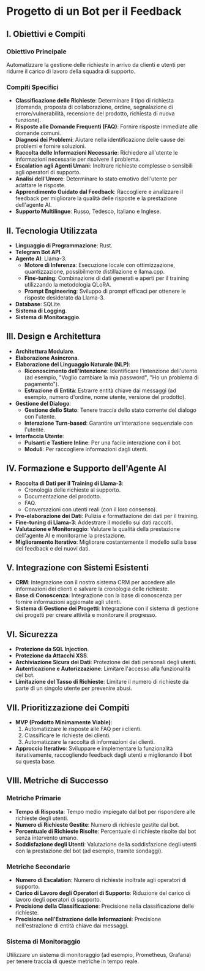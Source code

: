 # Progetto di un Bot per il Feedback

## I. Obiettivi e Compiti

### Obiettivo Principale
Automatizzare la gestione delle richieste in arrivo da clienti e utenti per ridurre il carico di lavoro della squadra di supporto.

### Compiti Specifici
- **Classificazione delle Richieste**: Determinare il tipo di richiesta (domanda, proposta di collaborazione, ordine, segnalazione di errore/vulnerabilità, recensione del prodotto, richiesta di nuova funzione).
- **Risposte alle Domande Frequenti (FAQ)**: Fornire risposte immediate alle domande comuni.
- **Diagnosi dei Problemi**: Aiutare nella identificazione delle cause dei problemi e fornire soluzioni.
- **Raccolta delle Informazioni Necessarie**: Richiedere all'utente le informazioni necessarie per risolvere il problema.
- **Escalation agli Agenti Umani**: Inoltrare richieste complesse o sensibili agli operatori di supporto.
- **Analisi dell'Umore**: Determinare lo stato emotivo dell'utente per adattare le risposte.
- **Apprendimento Guidato dal Feedback**: Raccogliere e analizzare il feedback per migliorare la qualità delle risposte e la prestazione dell'agente AI.
- **Supporto Multilingue**: Russo, Tedesco, Italiano e Inglese.

## II. Tecnologia Utilizzata

- **Linguaggio di Programmazione**: Rust.
- **Telegram Bot API**.
- **Agente AI**: Llama-3.
  - **Motore di Inferenza**: Esecuzione locale con ottimizzazione, quantizzazione, possibilmente distillazione e llama.cpp.
  - **Fine-tuning**: Combinazione di dati generati e aperti per il training utilizzando la metodologia QLoRA.
  - **Prompt Engineering**: Sviluppo di prompt efficaci per ottenere le risposte desiderate da Llama-3.
- **Database**: SQLite.
- **Sistema di Logging**.
- **Sistema di Monitoraggio**.

## III. Design e Architettura

- **Architettura Modulare**.
- **Elaborazione Asincrona**.
- **Elaborazione del Linguaggio Naturale (NLP)**:
  - **Riconoscimento dell'Intenzione**: Identificare l'intenzione dell'utente (ad esempio, "Voglio cambiare la mia password", "Ho un problema di pagamento").
  - **Estrazione di Entità**: Estrarre entità chiave dai messaggi (ad esempio, numero d'ordine, nome utente, versione del prodotto).
- **Gestione del Dialogo**:
  - **Gestione dello Stato**: Tenere traccia dello stato corrente del dialogo con l'utente.
  - **Interazione Turn-based**: Garantire un'interazione sequenziale con l'utente.
- **Interfaccia Utente**:
  - **Pulsanti e Tastiere Inline**: Per una facile interazione con il bot.
  - **Moduli**: Per raccogliere informazioni dagli utenti.

## IV. Formazione e Supporto dell'Agente AI

- **Raccolta di Dati per il Training di Llama-3**:
  - Cronologia delle richieste al supporto.
  - Documentazione del prodotto.
  - FAQ.
  - Conversazioni con utenti reali (con il loro consenso).
- **Pre-elaborazione dei Dati**: Pulizia e formattazione dei dati per il training.
- **Fine-tuning di Llama-3**: Addestrare il modello sui dati raccolti.
- **Valutazione e Monitoraggio**: Valutare la qualità della prestazione dell'agente AI e monitorarne la prestazione.
- **Miglioramento Iterativo**: Migliorare costantemente il modello sulla base del feedback e dei nuovi dati.

## V. Integrazione con Sistemi Esistenti

- **CRM**: Integrazione con il nostro sistema CRM per accedere alle informazioni dei clienti e salvare la cronologia delle richieste.
- **Base di Conoscenza**: Integrazione con la base di conoscenza per fornire informazioni aggiornate agli utenti.
- **Sistema di Gestione dei Progetti**: Integrazione con il sistema di gestione dei progetti per creare attività e monitorare il progresso.

## VI. Sicurezza

- **Protezione da SQL Injection**.
- **Protezione da Attacchi XSS**.
- **Archiviazione Sicura dei Dati**: Protezione dei dati personali degli utenti.
- **Autenticazione e Autorizzazione**: Limitare l'accesso alla funzionalità del bot.
- **Limitazione del Tasso di Richieste**: Limitare il numero di richieste da parte di un singolo utente per prevenire abusi.

## VII. Prioritizzazione dei Compiti

- **MVP (Prodotto Minimamente Viable)**:
  1. Automatizzare le risposte alle FAQ per i clienti.
  2. Classificare le richieste dei clienti.
  3. Automatizzare la raccolta di informazioni dai clienti.
- **Approccio Iterativo**: Sviluppare e implementare la funzionalità iterativamente, raccogliendo feedback dagli utenti e migliorando il bot su questa base.

## VIII. Metriche di Successo

### Metriche Primarie
- **Tempo di Risposta**: Tempo medio impiegato dal bot per rispondere alle richieste degli utenti.
- **Numero di Richieste Gestite**: Numero di richieste gestite dal bot.
- **Percentuale di Richieste Risolte**: Percentuale di richieste risolte dal bot senza intervento umano.
- **Soddisfazione degli Utenti**: Valutazione della soddisfazione degli utenti con la prestazione del bot (ad esempio, tramite sondaggi).

### Metriche Secondarie
- **Numero di Escalation**: Numero di richieste inoltrate agli operatori di supporto.
- **Carico di Lavoro degli Operatori di Supporto**: Riduzione del carico di lavoro degli operatori di supporto.
- **Precisione della Classificazione**: Precisione nella classificazione delle richieste.
- **Precisione nell'Estrazione delle Informazioni**: Precisione nell'estrazione di entità chiave dai messaggi.

### Sistema di Monitoraggio
Utilizzare un sistema di monitoraggio (ad esempio, Prometheus, Grafana) per tenere traccia di queste metriche in tempo reale.